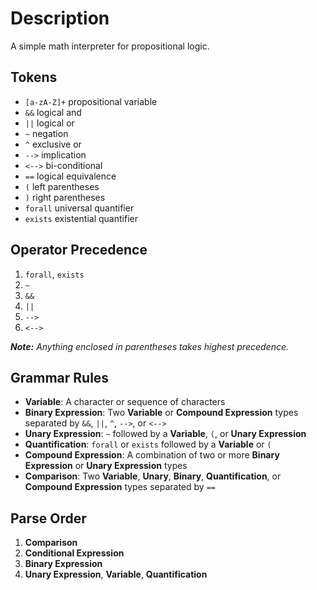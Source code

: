 # **Description**
A simple math interpreter for propositional logic.

## **Tokens**

* `[a-zA-Z]+` propositional variable
* `&&` logical and
* `||` logical or
* `~` negation
* `^` exclusive or
* `-->` implication
* `<-->` bi-conditional
* `==` logical equivalence
* `(` left parentheses
* `)` right parentheses
* `forall` universal quantifier
* `exists` existential quantifier

## **Operator Precedence**

1. `forall`, `exists`
2. `~`
3. `&&`
4. `||`
5. `-->`
6. `<-->`

***Note:** Anything enclosed in parentheses takes highest precedence.*

## **Grammar Rules**

* **Variable**: A character or sequence of characters
* **Binary Expression**: Two **Variable** or **Compound Expression** types separated by `&&`, `||`, `^`, `-->`, or `<-->`
* **Unary Expression**: `~` followed by a **Variable**, `(`, or **Unary Expression**
* **Quantification**: `forall` or `exists` followed by a **Variable** or `(`
* **Compound Expression**: A combination of two or more **Binary Expression** or **Unary Expression** types
* **Comparison**: Two **Variable**, **Unary**, **Binary**, **Quantification**, or **Compound Expression** types separated by `==`

## **Parse Order**
1. **Comparison**
2. **Conditional Expression**
3. **Binary Expression**
4. **Unary Expression**, **Variable**, **Quantification**
